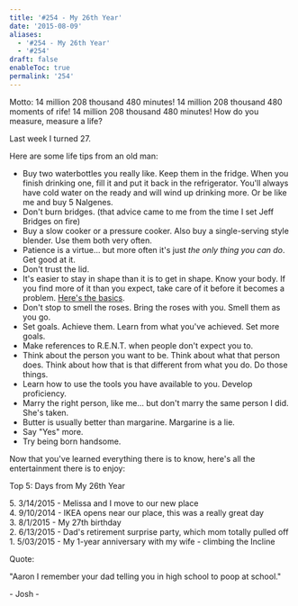 ```yaml
---
title: '#254 - My 26th Year'
date: '2015-08-09'
aliases:
  - '#254 - My 26th Year'
  - '#254'
draft: false
enableToc: true
permalink: '254'
---
```


Motto: 14 million 208 thousand 480 minutes! 14 million 208 thousand 480 moments of rife! 14 million 208 thousand 480 minutes! How do you measure, measure a life?

  
Last week I turned 27\. 

  
Here are some life tips from an old man:

* Buy two waterbottles you really like. Keep them in the fridge. When you finish drinking one, fill it and put it back in the refrigerator. You'll always have cold water on the ready and will wind up drinking more. Or be like me and buy 5 Nalgenes.
* Don't burn bridges. (that advice came to me from the time I set Jeff Bridges on fire)
* Buy a slow cooker or a pressure cooker. Also buy a single-serving style blender. Use them both very often.
* Patience is a virtue... but more often it's just _the only thing you can do_. Get good at it.
* Don't trust the lid.
* It's easier to stay in shape than it is to get in shape. Know your body. If you find more of it than you expect, take care of it before it becomes a problem. [Here's the basics](http://simplesciencefitness.com/#fundamentals).
* Don't stop to smell the roses. Bring the roses with you. Smell them as you go.
* Set goals. Achieve them. Learn from what you've achieved. Set more goals.
* Make references to R.E.N.T. when people don't expect you to.
* Think about the person you want to be. Think about what that person does. Think about how that is that different from what you do. Do those things.
* Learn how to use the tools you have available to you. Develop proficiency.
* Marry the right person, like me... but don't marry the same person I did. She's taken.
* Butter is usually better than margarine. Margarine is a lie.
* Say "Yes" more.
* Try being born handsome.

Now that you've learned everything there is to know, here's all the entertainment there is to enjoy:
  
  
Top 5: Days from My 26th Year

5\. 3/14/2015 - Melissa and I move to our new place  
4\. 9/10/2014 - IKEA opens near our place, this was a really great day   
3\. 8/1/2015 - My 27th birthday  
2\. 6/13/2015 - Dad's retirement surprise party, which mom totally pulled off  
1\. 5/03/2015 - My 1-year anniversary with my wife - climbing the Incline

  
Quote:

"Aaron I remember your dad telling you in high school to poop at school."

\- Josh -

